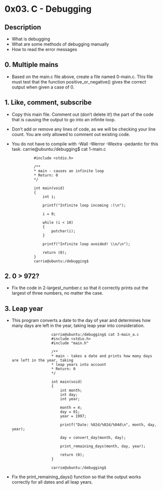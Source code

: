 # 0x03. C - Debugging

## Description

- What is debugging
- What are some methods of debugging manually
- How to read the error messages
## 0. Multiple mains
- Based on the main.c file above, create a file named 0-main.c. This file must test that the function positive_or_negative() gives the correct output when given a case of 0.
## 1. Like, comment, subscribe
- Copy this main file. Comment out (don’t delete it!) the part of the code that is causing the output to go into an infinite loop.
- Don’t add or remove any lines of code, as we will be checking your line count. You are only allowed to comment out existing code.
- You do not have to compile with -Wall -Werror -Wextra -pedantic for this task.
carrie@ubuntu:/debugging$ cat 1-main.c

				#include <stdio.h>

				/**
				* main - causes an infinite loop
				* Return: 0
				*/

				int main(void)
				{
					int i;

					printf("Infinite loop incoming :(\n");

					i = 0;

					while (i < 10)
					{
						putchar(i);
					}

					printf("Infinite loop avoided! \\o/\n");

					return (0);
				}
				carrie@ubuntu:/debugging$
## 2. 0 > 972?
- Fix the code in 2-largest_number.c so that it correctly prints out the largest of three numbers, no matter the case.
## 3. Leap year
- This program converts a date to the day of year and determines how many days are left in the year, taking leap year into consideration.
						
						carrie@ubuntu:/debugging$ cat 3-main_a.c
						#include <stdio.h>
						#include "main.h"

						/**
						* main - takes a date and prints how many days are left in the year, taking
						* leap years into account
						* Return: 0
						*/

						int main(void)
						{
						    int month;
						    int day;
						    int year;

						    month = 4;
						    day = 01;
						    year = 1997;

						    printf("Date: %02d/%02d/%04d\n", month, day, year);

						    day = convert_day(month, day);

						    print_remaining_days(month, day, year);

						    return (0);
						}

						carrie@ubuntu:/debugging$
- Fix the print_remaining_days() function so that the output works correctly for all dates and all leap years.
